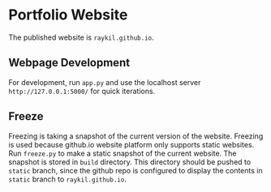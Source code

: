 # Portfolio Website
The published website is `raykil.github.io`.

## Webpage Development
For development, run `app.py` and use the localhost server `http://127.0.0.1:5000/` for quick iterations.

## Freeze
Freezing is taking a snapshot of the current version of the website. Freezing is used because github.io website platform only supports static websites. Run `freeze.py` to make a static snapshot of the current website. The snapshot is stored in `build` directory. This directory should be pushed to `static` branch, since the github repo is configured to display the contents in `static` branch to `raykil.github.io`.